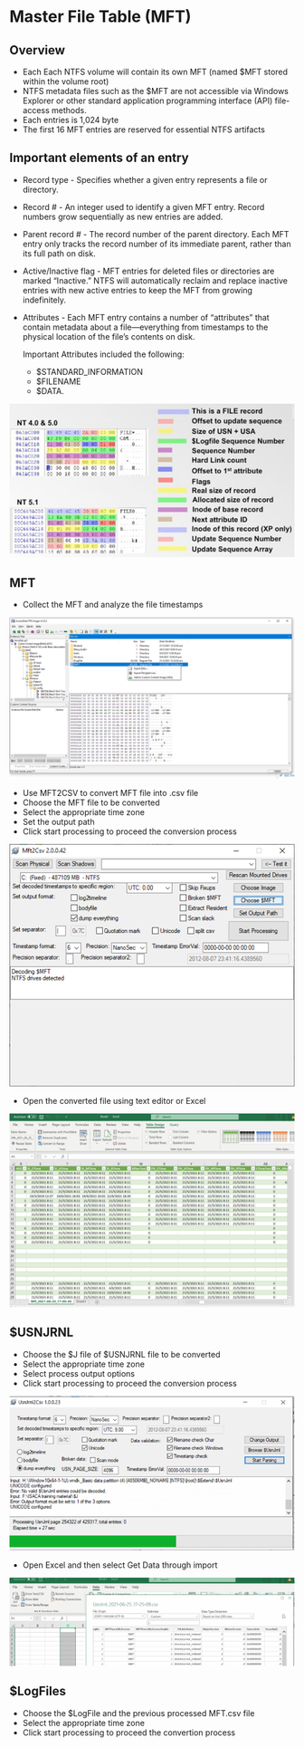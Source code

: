 # Master File Table \(MFT\)

## Overview

* Each Each NTFS volume will contain its own MFT \(named $MFT stored within the volume root\)
* NTFS metadata files such as the $MFT are not accessible via Windows Explorer or other standard application programming interface \(API\) file-access methods. 
* Each entries is 1,024 byte
* The first 16 MFT entries are reserved for essential NTFS artifacts

## Important elements of an entry

* Record type - Specifies whether a given entry represents a file or directory.
* Record \# - An integer used to identify a given MFT entry. Record numbers grow sequentially as new entries are added.
* Parent record \# - The record number of the parent directory. Each MFT entry only tracks the record number of its immediate parent, rather than its full path on disk. 
* Active/Inactive flag - MFT entries for deleted files or directories are marked “Inactive.” NTFS will automatically reclaim and replace inactive entries with new active entries to keep the MFT from growing indefinitely.
* Attributes - Each MFT entry contains a number of “attributes” that contain metadata about a file—everything from timestamps to the physical location of the file’s contents on disk.

  Important Attributes included the following:

  * $STANDARD\_INFORMATION
  * $FILENAME
  * $DATA.

![](../.gitbook/assets/image%20%2873%29.png)

## MFT

* Collect the MFT and analyze the file timestamps

![](../.gitbook/assets/image%20%2894%29.png)

* Use MFT2CSV to convert MFT file into .csv file
* Choose the MFT file to be converted
* Select the appropriate time zone
* Set the output path
* Click start processing to proceed the conversion process

![](../.gitbook/assets/image%20%2895%29.png)

* Open the converted file using text editor or Excel

![](../.gitbook/assets/image%20%2898%29.png)

## $USNJRNL

* Choose the $J file of $USNJRNL file to be converted
* Select the appropriate time zone
* Select process output options
* Click start processing to proceed the conversion process

![](../.gitbook/assets/image%20%2897%29.png)

* Open Excel and then select Get Data through import

![](../.gitbook/assets/image%20%2896%29.png)

## $LogFiles

* Choose the $LogFile and the previous processed MFT.csv file
* Select the appropriate time zone
* Click start processing to proceed the convertion process

